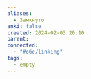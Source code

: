 ```yaml
---
aliases:
  - Замкнуто
anki: false
created: 2024-02-03 20:10
parent: 
connected:
  - "#обс/linking"
tags:
  - empty
---
```

